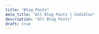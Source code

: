 ```yaml
---
title: "Blog Posts"
meta_title: "All Blog Posts | Codiblox"
description: "All Blog Posts"
draft: true
---
```

